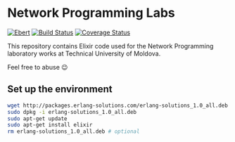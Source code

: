 # Network Programming Labs

[![Ebert](https://ebertapp.io/github/AlexandruBurlacu/NetworkProgrammingLabs.svg)](https://ebertapp.io/github/AlexandruBurlacu/NetworkProgrammingLabs)
[![Build Status](https://travis-ci.org/AlexandruBurlacu/NetworkProgrammingLabs.png?branch=master)](https://travis-ci.org/AlexandruBurlacu/NetworkProgrammingLabs)
[![Coverage Status](https://coveralls.io/repos/github/AlexandruBurlacu/NetworkProgrammingLabs/badge.svg?branch=master)](https://coveralls.io/github/AlexandruBurlacu/NetworkProgrammingLabs?branch=master)

This repository contains Elixir code used for the Network Programming laboratory works at Technical University of Moldova.

Feel free to abuse :wink:

## Set up the environment
```bash
wget http://packages.erlang-solutions.com/erlang-solutions_1.0_all.deb
sudo dpkg -i erlang-solutions_1.0_all.deb
sudo apt-get update
sudo apt-get install elixir
rm erlang-solutions_1.0_all.deb # optional
```

